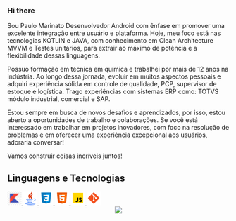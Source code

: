 ### Hi there 

Sou Paulo Marinato Desenvolvedor Android com ênfase em promover uma excelente integração entre usuário e plataforma. Hoje, meu foco está nas tecnologias KOTLIN e JAVA, com conhecimento em Clean Architecture MVVM e Testes unitários, para extrair ao máximo de potência e a flexibilidade dessas linguagens.

Possuo formação em técnica em química e trabalhei por mais de 12 anos na indústria. Ao longo dessa jornada, evoluir em muitos aspectos pessoais e adquiri experiência sólida em controle de qualidade, PCP, supervisor de estoque e logística. Trago experiências com sistemas ERP como: TOTVS módulo industrial, comercial e SAP.

Estou sempre em busca de novos desafios e aprendizados, por isso, estou aberto a oportunidades de trabalho e colaborações. Se você está interessado em trabalhar em projetos inovadores, com foco na resolução de problemas e em oferecer uma experiência excepcional aos usuários, adoraria conversar!

Vamos construir coisas incríveis juntos!


## Linguagens e Tecnologias


<a href="https://developer.mozilla.org/pt-BR/docs/Web/HTML" target="_blank" rel="noreferrer">
<img src="./images/Kotlin.jpg" width="32" height="32" />
</a>

<a href="https://developer.mozilla.org/pt-BR/docs/Web/HTML" target="_blank" rel="noreferrer">
<img src="./images/java.png" width="32" height="32" />
</a>

<a href="https://developer.mozilla.org/pt-BR/docs/Web/CSS" target="_blank" rel="noreferrer">
<img src="./images/css3.svg" width="32" height="32" />
</a>

<a href="https://developer.mozilla.org/pt-BR/docs/Web/HTML" target="_blank" rel="noreferrer">
<img src="./images/html-5.svg" width="32" height="32" />
</a>

<a href="https://www.javascript.com" target="_blank" rel="noreferrer">
<img src="./images/javascript.svg" width="32" height="32" />
</a>

<a href="https://git-scm.com" target="_blank" rel="noreferrer">
<img src="./images/git.svg" width="32" height="32" />
</a>



<div align='center'>
<a height="140em" href="http://www.github.com/paulomarinato"><img src="https://github-readme-streak-stats.herokuapp.com/?user=paulomarinato&stroke=2ea043&background=171717&ring=3382ed&fire=ff6347&currStreakNum=0bd967&currStreakLabel=3382ed&sideNums=0bd967&sideLabels=3382ed&dates=0bd967&hide_border=true" /></a>
</div>
